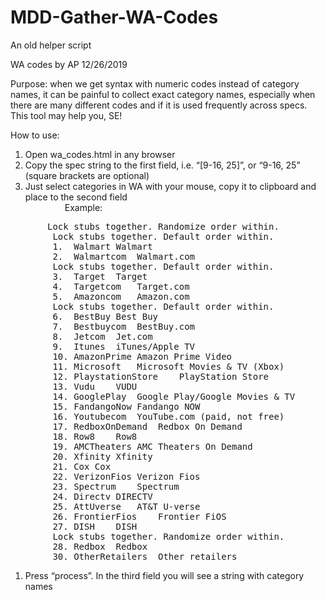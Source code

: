 # MDD-Gather-WA-Codes
An old helper script

<p>WA codes by AP 12/26/2019</p>
<p>Purpose: when we get syntax with numeric codes instead of category names, it can be painful to collect exact category names, especially when there are many different codes and if it is used frequently across specs. This tool may help you, SE!</p>
<p>How to use:</p>
<ol style="list-style-type: decimal;">
    <li>Open wa_codes.html in any browser</li>
    <li>Copy the spec string to the first field, i.e. &ldquo;[9-16, 25]&rdquo;, or &ldquo;9-16, 25&rdquo; (square brackets are optional)</li>
    <li>Just select categories in WA with your mouse, copy it to clipboard and place to the second field<br>&nbsp; &nbsp; &nbsp; &nbsp; &nbsp; &nbsp; &nbsp; &nbsp;&nbsp;Example:</li>
</ol>
<pre>		Lock stubs together. Randomize order within.
		Lock stubs together. Default order within.
		1.	Walmart	Walmart		
		2.	Walmartcom	Walmart.com		
		Lock stubs together. Default order within.
		3.	Target	Target		
		4.	Targetcom	Target.com		
		5.	Amazoncom	Amazon.com		
		Lock stubs together. Default order within.
		6.	BestBuy	Best Buy		
		7.	Bestbuycom	BestBuy.com		
		8.	Jetcom	Jet.com		
		9.	Itunes	iTunes/Apple TV		
		10.	AmazonPrime	Amazon Prime Video		
		11.	Microsoft	Microsoft Movies & TV (Xbox)		
		12.	PlaystationStore	PlayStation Store		
		13.	Vudu	VUDU		
		14.	GooglePlay	Google Play/Google Movies & TV		
		15.	FandangoNow	Fandango NOW		
		16.	Youtubecom	YouTube.com (paid, not free)		
		17.	RedboxOnDemand	Redbox On Demand		
		18.	Row8	Row8		
		19.	AMCTheaters	AMC Theaters On Demand		
		20.	Xfinity	Xfinity		
		21.	Cox	Cox		
		22.	VerizonFios	Verizon Fios		
		23.	Spectrum	Spectrum		
		24.	Directv	DIRECTV		
		25.	AttUverse	AT&T U-verse		
		26.	FrontierFios	Frontier FiOS		
		27.	DISH	DISH		
		Lock stubs together. Randomize order within.
		28.	Redbox	Redbox		
		30.	OtherRetailers	Other retailers
</pre>
<div>
    <ol style="margin-bottom:0in;list-style-type: undefined;">
        <li>Press &ldquo;process&rdquo;. In the third field you will see a string with category names</li>
    </ol>
</div>
